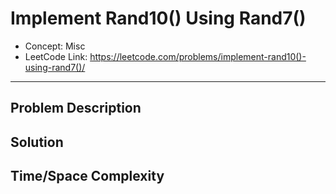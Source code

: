 # Implement Rand10() Using Rand7()

- Concept: Misc
- LeetCode Link: https://leetcode.com/problems/implement-rand10()-using-rand7()/

---

## Problem Description

## Solution

## Time/Space Complexity

